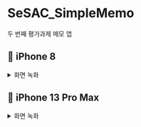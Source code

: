 # SeSAC_SimpleMemo
두 번째 평가과제 메모 앱

## 📱 iPhone 8
<details>
<summary>화면 녹화</summary>
<div markdown="1">    
  
no. | 내용 | 화면 녹화
------- | ------- | ------- |
1 | 처음 앱 실행 시 Walkthrough 팝업 화면 | ![Simulator Screen Recording - iPhone 8 - 2021-11-12 at 12 56 41](https://user-images.githubusercontent.com/22907483/141408407-3c3a3993-5aa0-4e72-8dd2-ad01abbe1043.gif)  
2 | 하단 TabBarItem을 클릭하여 새 메모 작성 후 완료 버튼 클릭하여 저장 | ![Simulator Screen Recording - iPhone 8 - 2021-11-12 at 12 57 08](https://user-images.githubusercontent.com/22907483/141408417-b4cb1d3a-c026-47a7-9cf3-a274f6df3cf3.gif)
3 | leadingSwipeAction으로 메모 고정 및 고정 해제(5개 제한) | ![Simulator Screen Recording - iPhone 8 - 2021-11-12 at 12 59 29](https://user-images.githubusercontent.com/22907483/141408423-953a2412-01dc-4354-8150-d7c0fdb613de.gif)  
4 | TrailingSwipeAction으로 메모 삭제 | ![Simulator Screen Recording - iPhone 8 - 2021-11-12 at 13 01 13](https://user-images.githubusercontent.com/22907483/141408428-c974a7cb-411a-4e30-a458-13cde00c7f10.gif)    
5 | 검색 기능(검색어 textColor 변경) | ![Simulator Screen Recording - iPhone 8 - 2021-11-12 at 13 02 11](https://user-images.githubusercontent.com/22907483/141408436-b2d8254c-2d4d-4da3-ae37-e30306d2dfcf.gif)   
6 | 작성한 메모 내용 수정 및 내용 공유 | ![Simulator Screen Recording - iPhone 8 - 2021-11-12 at 13 02 37](https://user-images.githubusercontent.com/22907483/141408438-04dd123d-d48f-41f1-99a1-6a1042f228dc.gif)  
  
</div>
</details>

## 📱 iPhone 13 Pro Max
<details>
<summary>화면 녹화</summary>
<div markdown="1">    
  
no. | 내용 | 화면 녹화
------- | ------- | ------- |
1 | 처음 앱 실행 시 Walkthrough 팝업 화면 | ![Simulator Screen Recording - iPhone 13 Pro Max - 2021-11-12 at 13 06 10](https://user-images.githubusercontent.com/22907483/141408148-1846e3ed-f342-4d3b-931c-02475292c241.gif)  
2 | 하단 TabBarItem을 클릭하여 새 메모 작성 후 완료 버튼 클릭하여 저장 | ![Simulator Screen Recording - iPhone 13 Pro Max - 2021-11-12 at 13 06 42](https://user-images.githubusercontent.com/22907483/141408152-f0b8b36a-95b5-4ca2-9ff1-4cb93a9d3c2d.gif)  
3 | leadingSwipeAction으로 메모 고정 및 고정 해제(5개 제한) | ![Simulator Screen Recording - iPhone 13 Pro Max - 2021-11-12 at 13 08 24](https://user-images.githubusercontent.com/22907483/141408154-9db1cbc1-845f-4489-afec-f3cf5b0552b1.gif)  
4 | TrailingSwipeAction으로 메모 삭제 | ![Simulator Screen Recording - iPhone 13 Pro Max - 2021-11-12 at 13 08 55](https://user-images.githubusercontent.com/22907483/141408155-faf2a819-5e35-48be-85ee-74522495e9e4.gif)  
5 | 검색 기능(검색어 textColor 변경) | ![Simulator Screen Recording - iPhone 13 Pro Max - 2021-11-12 at 13 09 21](https://user-images.githubusercontent.com/22907483/141408157-4e08c0d7-1174-4588-814e-bdc88d5be7bd.gif)    
6 | 작성한 메모 내용 수정 및 내용 공유 | ![Simulator Screen Recording - iPhone 13 Pro Max - 2021-11-12 at 13 09 42](https://user-images.githubusercontent.com/22907483/141408159-bba46c59-63f0-4af1-b797-800072bb5c88.gif)  
  
</div>
</details>
